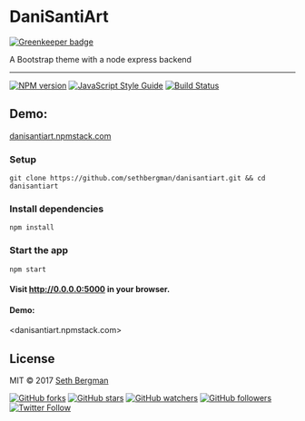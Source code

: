 # DaniSantiArt

[![Greenkeeper badge](https://badges.greenkeeper.io/sethbergman/danisantiart.svg)](https://greenkeeper.io/)

A Bootstrap theme with a node express backend

--------------------------------------------------------------------------------

[![NPM version][npm-image]][npm-url] [![JavaScript Style Guide](https://img.shields.io/badge/code_style-standard-brightgreen.svg)](https://standardjs.com) [![Build Status](https://travis-ci.org/sethbergman/danisantiart.svg?branch=master)](https://travis-ci.org/sethbergman/danisantiart)


## Demo:

[danisantiart.npmstack.com](//danisantiart.npmstack.com)

### Setup

```
git clone https://github.com/sethbergman/danisantiart.git && cd danisantiart
```

### Install dependencies

```
npm install
```

### Start the app

```
npm start
```

#### Visit <http://0.0.0.0:5000> in your browser.

#### Demo:

<danisantiart.npmstack.com>

## License

MIT © 2017 [Seth Bergman](//sethbergman.com)

[npm-image]: https://badge.fury.io/js/danisantiart.svg
[npm-url]: https://npmjs.org/package/danisantiart

[![GitHub forks](https://img.shields.io/github/forks/sethbergman/danisantiart.svg?style=social&label=Fork)](https://github.com/sethbergman/danisantiart) [![GitHub stars](https://img.shields.io/github/stars/sethbergman/danisantiart.svg?style=social&label=Star)](https://github.com/sethbergman/danisantiart) [![GitHub watchers](https://img.shields.io/github/watchers/sethbergman/danisantiart.svg?style=social&label=Watch)](https://github.com/sethbergman/danisantiart) [![GitHub followers](https://img.shields.io/github/followers/sethbergman.svg?style=social&label=Follow)](https://github.com/sethbergman/danisantiart) [![Twitter Follow](https://img.shields.io/twitter/follow/seth_bergman.svg?style=social)](https://twitter.com/seth_bergman)
